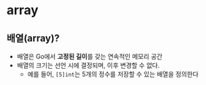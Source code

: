 # array

## 배열(array)?

- 배열은 Go에서 **고정된 길이**를 갖는 연속적인 메모리 공간
- 배열의 크기는 선언 시에 결정되며, 이후 변경할 수 없다.
    - 예를 들어, `[5]int`는 5개의 정수를 저장할 수 있는 배열을 정의한다
